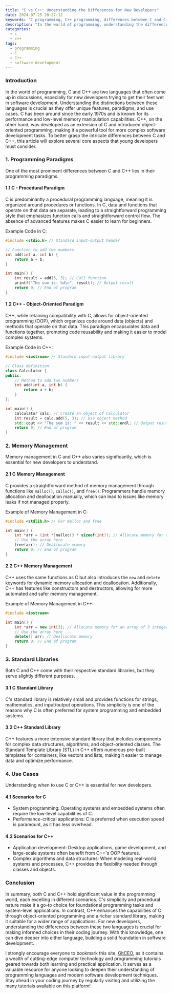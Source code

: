 ```yaml
---
title: "C vs C++: Understanding the Differences for New Developers"
date: 2024-07-25 20:27:12
keywords: "C programming, C++ programming, differences between C and C++, new developers guide"
description: "In the world of programming, understanding the differences between C and C++ can greatly impact a developer's approach and capabilities. This article dives into the foundational aspects of both languages, comparing their features, paradigms, and use cases to provide new developers with a clear understanding of how these two languages differ. C is a procedural programming language, well-known for its performance and simplicity, while C++ builds on C's strengths, introducing object-oriented programming and additional abstractions. This detailed guide will cover key concepts that illuminate why one language may be chosen over the other, the syntax differences, memory management techniques, and practical applications in various programming scenarios. A thorough understanding of these concepts can significantly enhance a software developer's toolkit, empowering them to make informed choices in their coding endeavors."
categories:
  - c
  - c++
tags:
  - programming
  - C
  - C++
  - software development
---
```


### Introduction

In the world of programming, C and C++ are two languages that often come up in discussions, especially for new developers trying to get their feet wet in software development. Understanding the distinctions between these languages is crucial as they offer unique features, paradigms, and use cases. C has been around since the early 1970s and is known for its performance and low-level memory manipulation capabilities. C++, on the other hand, was developed as an extension of C and introduced object-oriented programming, making it a powerful tool for more complex software development tasks. To better grasp the intricate differences between C and C++, this article will explore several core aspects that young developers must consider.

<!-- more -->

### 1. Programming Paradigms

One of the most prominent differences between C and C++ lies in their programming paradigms.

#### 1.1 C - Procedural Paradigm

C is predominantly a procedural programming language, meaning it is organized around procedures or functions. In C, data and functions that operate on that data are separate, leading to a straightforward programming style that emphasizes function calls and straightforward control flow. The absence of advanced features makes C easier to learn for beginners.

Example Code in C:

```c
#include <stdio.h> // Standard input-output header

// Function to add two numbers
int add(int a, int b) {
    return a + b;
}

int main() {
    int result = add(5, 3); // Call function
    printf("The sum is: %d\n", result); // Output result
    return 0; // End of program
}
```

#### 1.2 C++ - Object-Oriented Paradigm

C++, while retaining compatibility with C, allows for object-oriented programming (OOP), which organizes code around data (objects) and methods that operate on that data. This paradigm encapsulates data and functions together, promoting code reusability and making it easier to model complex systems.

Example Code in C++:

```cpp
#include <iostream> // Standard input-output library

// Class definition
class Calculator {
public:
    // Method to add two numbers
    int add(int a, int b) {
        return a + b;
    }
};

int main() {
    Calculator calc; // Create an object of Calculator
    int result = calc.add(5, 3); // Use object method
    std::cout << "The sum is: " << result << std::endl; // Output result
    return 0; // End of program
}
```

### 2. Memory Management

Memory management in C and C++ also varies significantly, which is essential for new developers to understand.

#### 2.1 C Memory Management

C provides a straightforward method of memory management through functions like `malloc()`, `calloc()`, and `free()`. Programmers handle memory allocation and deallocation manually, which can lead to issues like memory leaks if not managed properly.

Example of Memory Management in C:

```c
#include <stdlib.h> // For malloc and free

int main() {
    int *arr = (int *)malloc(3 * sizeof(int)); // Allocate memory for an array of 3 integers
    // Use the array here ...
    free(arr); // Deallocate memory
    return 0; // End of program
}
```

#### 2.2 C++ Memory Management

C++ uses the same functions as C but also introduces the `new` and `delete` keywords for dynamic memory allocation and deallocation. Additionally, C++ has features like constructors and destructors, allowing for more automated and safer memory management.

Example of Memory Management in C++:

```cpp
#include <iostream>

int main() {
    int *arr = new int[3]; // Allocate memory for an array of 3 integers
    // Use the array here ...
    delete[] arr; // Deallocate memory
    return 0; // End of program
}
```

### 3. Standard Libraries

Both C and C++ come with their respective standard libraries, but they serve slightly different purposes.

#### 3.1 C Standard Library

C's standard library is relatively small and provides functions for strings, mathematics, and input/output operations. This simplicity is one of the reasons why C is often preferred for system programming and embedded systems.

#### 3.2 C++ Standard Library

C++ features a more extensive standard library that includes components for complex data structures, algorithms, and object-oriented classes. The Standard Template Library (STL) in C++ offers numerous pre-built templates for containers, like vectors and lists, making it easier to manage data and optimize performance.

### 4. Use Cases

Understanding when to use C or C++ is essential for new developers.

#### 4.1 Scenarios for C

- System programming: Operating systems and embedded systems often require the low-level capabilities of C.
- Performance-critical applications: C is preferred when execution speed is paramount, as it has less overhead.

#### 4.2 Scenarios for C++

- Application development: Desktop applications, game development, and large-scale systems often benefit from C++'s OOP features.
- Complex algorithms and data structures: When modeling real-world systems and processes, C++ provides the flexibility needed through classes and objects.

### Conclusion

In summary, both C and C++ hold significant value in the programming world, each excelling in different scenarios. C's simplicity and procedural nature make it a go-to choice for foundational programming tasks and system-level applications. In contrast, C++ enhances the capabilities of C through object-oriented programming and a richer standard library, making it suitable for a wider range of applications. For new developers, understanding the differences between these two languages is crucial for making informed choices in their coding journey. With this knowledge, one can dive deeper into either language, building a solid foundation in software development.

I strongly encourage everyone to bookmark this site, [GitCEO](https://gitceo.com), as it contains a wealth of cutting-edge computer technology and programming tutorials geared towards both learning and practical application. It serves as a valuable resource for anyone looking to deepen their understanding of programming languages and modern software development techniques. Stay ahead in your coding journey by regularly visiting and utilizing the many tutorials available on this platform!
